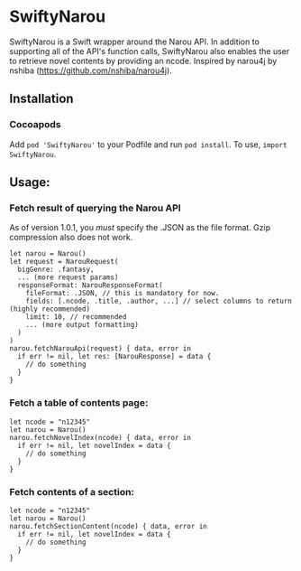 # SwiftyNarou

SwiftyNarou is a Swift wrapper around the Narou API. In addition to supporting all of the API's function calls, SwiftyNarou also enables the user to retrieve novel contents by providing an ncode. Inspired by narou4j by nshiba (https://github.com/nshiba/narou4j).

## Installation
### Cocoapods
Add `pod 'SwiftyNarou'` to your Podfile and run `pod install`.
To use, `import SwiftyNarou`.

## Usage:
### Fetch result of querying the Narou API
As of version 1.0.1, you _must_ specify the .JSON as the file format.
Gzip compression also does not work.
```
let narou = Narou()
let request = NarouRequest(
  bigGenre: .fantasy,
  ... (more request params)
  responseFormat: NarouResponseFormat(
    fileFormat: .JSON, // this is mandatory for now.
    fields: [.ncode, .title, .author, ...] // select columns to return (highly recommended)
    limit: 10, // recommended
    ... (more output formatting)
  )
)
narou.fetchNarouApi(request) { data, error in
  if err != nil, let res: [NarouResponse] = data {
    // do something
  }
}
```

### Fetch a table of contents page:
```
let ncode = "n12345"
let narou = Narou()
narou.fetchNovelIndex(ncode) { data, error in
  if err != nil, let novelIndex = data {
    // do something
  }
}
```

### Fetch contents of a section:
```
let ncode = "n12345"
let narou = Narou()
narou.fetchSectionContent(ncode) { data, error in
  if err != nil, let novelIndex = data {
    // do something
  }
}
```

